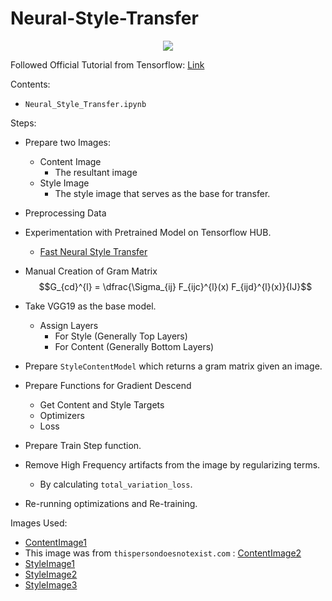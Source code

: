# Neural-Style-Transfer


<div align="center">
    <img src="https://firebasestorage.googleapis.com/v0/b/merge-my-pdf.appspot.com/o/neural-style-transfer.png?alt=media&token=cd8da818-5ef9-4c00-86d9-affc541c37c9">
</div>

Followed Official Tutorial from Tensorflow: [Link](https://www.tensorflow.org/tutorials/generative/style_transfer)

Contents:
- `Neural_Style_Transfer.ipynb`

Steps:
- Prepare two Images:
    - Content Image
        - The resultant image
    - Style Image
        - The style image that serves as the base for transfer.
- Preprocessing Data
- Experimentation with Pretrained Model on Tensorflow HUB.
    - [Fast Neural Style Transfer](https://tfhub.dev/google/magenta/arbitrary-image-stylization-v1-256/2)
- Manual Creation of Gram Matrix
$$G_{cd}^{l} = \dfrac{\Sigma_{ij} F_{ijc}^{l}(x) F_{ijd}^{l}(x)}{IJ}$$
- Take VGG19 as the base model.
    - Assign Layers
        - For Style (Generally Top Layers)
        - For Content (Generally Bottom Layers)
- Prepare `StyleContentModel` which returns a gram matrix given an image.
- Prepare Functions for Gradient Descend
    - Get Content and Style Targets
    - Optimizers
    - Loss

- Prepare Train Step function.
- Remove High Frequency artifacts from the image by regularizing terms.
    - By calculating `total_variation_loss`.
- Re-running optimizations and Re-training.

Images Used:
- [ContentImage1](https://firebasestorage.googleapis.com/v0/b/merge-my-pdf.appspot.com/o/mountain_house.jpeg?alt=media&token=c072059d-04b2-4249-9cbc-b2efd9ff98ee)
- This image was from `thispersondoesnotexist.com` : [ContentImage2](https://firebasestorage.googleapis.com/v0/b/merge-my-pdf.appspot.com/o/person.jpeg?alt=media&token=75260f18-1dd8-4236-9a15-cd68c8fb36e2)
- [StyleImage1](https://firebasestorage.googleapis.com/v0/b/merge-my-pdf.appspot.com/o/finger-1.jpg?alt=media&token=d6dca7d4-ad4e-4855-811e-9fc9f638b3ce)
- [StyleImage2](https://firebasestorage.googleapis.com/v0/b/merge-my-pdf.appspot.com/o/shading.jpg?alt=media&token=fc3d1198-8750-44eb-bc01-dd4479dcb00a)
- [StyleImage3](https://storage.googleapis.com/download.tensorflow.org/example_images/Vassily_Kandinsky%2C_1913_-_Composition_7.jpg)
